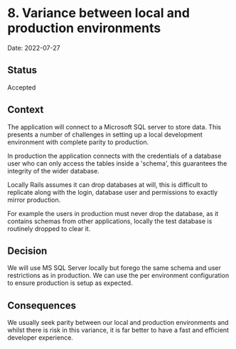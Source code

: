 # 8. Variance between local and production environments

Date: 2022-07-27

## Status

Accepted

## Context

The application will connect to a Microsoft SQL server to store data. This
presents a number of challenges in setting up a local development environment
with complete parity to production.

In production the application connects with the credentials of a database user
who can only access the tables inside a 'schema', this guarantees the integrity
of the wider database.

Locally Rails assumes it can drop databases at will, this is difficult to
replicate along with the login, database user and permissions to exactly mirror
production.

For example the users in production must never drop the database, as it contains
schemas from other applications, locally the test database is routinely dropped
to clear it.

## Decision

We will use MS SQL Server locally but forego the same schema and user
restrictions as in production. We can use the per environment configuration to
ensure production is setup as expected.

## Consequences

We usually seek parity between our local and production environments and whilst
there is risk in this variance, it is far better to have a fast and efficient
developer experience.
